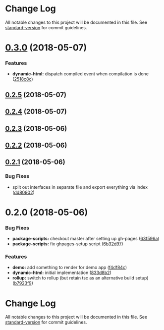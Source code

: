 # Change Log

All notable changes to this project will be documented in this file. See [standard-version](https://github.com/conventional-changelog/standard-version) for commit guidelines.

<a name="0.3.0"></a>
# [0.3.0](https://github.com/aurelia-contrib/aurelia-dynamic-html/compare/v0.2.5...v0.3.0) (2018-05-07)


### Features

* **dynamic-html:** dispatch compiled event when compilation is done ([2518c8c](https://github.com/aurelia-contrib/aurelia-dynamic-html/commit/2518c8c))



<a name="0.2.5"></a>
## [0.2.5](https://github.com/aurelia-contrib/aurelia-dynamic-html/compare/v0.2.4...v0.2.5) (2018-05-07)



<a name="0.2.4"></a>
## [0.2.4](https://github.com/aurelia-contrib/aurelia-dynamic-html/compare/v0.2.3...v0.2.4) (2018-05-07)



<a name="0.2.3"></a>
## [0.2.3](https://github.com/aurelia-contrib/aurelia-dynamic-html/compare/v0.2.2...v0.2.3) (2018-05-06)



<a name="0.2.2"></a>
## [0.2.2](https://github.com/aurelia-contrib/aurelia-dynamic-html/compare/v0.2.1...v0.2.2) (2018-05-06)



<a name="0.2.1"></a>
## [0.2.1](https://github.com/aurelia-contrib/aurelia-dynamic-html/compare/v0.2.0...v0.2.1) (2018-05-06)


### Bug Fixes

* split out interfaces in separate file and export everything via index ([dd80902](https://github.com/aurelia-contrib/aurelia-dynamic-html/commit/dd80902))



<a name="0.2.0"></a>
# 0.2.0 (2018-05-06)


### Bug Fixes

* **package-scripts:** checkout master after setting up gh-pages ([63f596a](https://github.com/aurelia-contrib/aurelia-dynamic-html/commit/63f596a))
* **package-scripts:** fix ghpages-setup script ([6b32d97](https://github.com/aurelia-contrib/aurelia-dynamic-html/commit/6b32d97))


### Features

* **demo:** add something to render for demo app ([f4df84c](https://github.com/aurelia-contrib/aurelia-dynamic-html/commit/f4df84c))
* **dynamic-html:** initial implementation ([833d8b2](https://github.com/aurelia-contrib/aurelia-dynamic-html/commit/833d8b2))
* **rollup:** switch to rollup (but retain tsc as an alternative build setup) ([b7923f9](https://github.com/aurelia-contrib/aurelia-dynamic-html/commit/b7923f9))



# Change Log

All notable changes to this project will be documented in this file. See [standard-version](https://github.com/conventional-changelog/standard-version) for commit guidelines.
